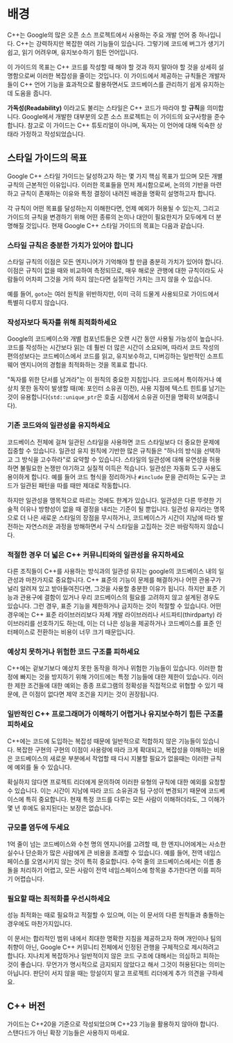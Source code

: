 # 배경
C++는 Google의 많은 오픈 소스 프로젝트에서 사용하는 주요 개발 언어 중 하나입니다. C++는 강력하지만 복잡한 여러 기능들이 있습니다. 그렇기에 코드에 버그가 생기기 쉽고, 읽기 어려우며, 유지보수하기 힘든 언어입니다.

이 가이드의 목표는 C++ 코드를 작성할 때 해야 할 것과 하지 말아야 할 것을 상세히 설명함으로써 이러한 복잡성을 줄이는 것입니다. 이 가이드에서 제공하는 규칙들은 개발자들이 C++ 언어 기능을 효과적으로 활용하면서도 코드베이스를 관리하기 쉽게 유지하는 데 도움을 줍니다.

**가독성(Readability)** 이라고도 불리는 스타일은 C++ 코드가 따라야 할 **규칙**을 의미합니다. Google에서 개발한 대부분의 오픈 소스 프로젝트는 이 가이드의 요구사항을 준수합니다. 참고로 이 가이드는 C++ 튜토리얼이 아니며, 독자는 이 언어에 대해 익숙한 상태라 가정하고 작성되었습니다.

## 스타일 가이드의 목표

Google C++ 스타일 가이드는 달성하고자 하는 몇 가지 핵심 목표가 있으며 모든 개별 규칙의 근본적인 이유입니다. 이러한 목표들을 먼저 제시함으로써, 논의의 기반을 마련하고 규칙이 존재하는 이유와 특정 결정이 내려진 배경을 명확히 설명하고자 합니다.

각 규칙이 어떤 목표를 달성하는지 이해한다면, 언제 예외가 허용될 수 있는지, 그리고 가이드의 규칙을 변경하기 위해 어떤 종류의 논의나 대안이 필요한지가 모두에게 더 분명해질 것입니다. 현재 Google C++ 스타일 가이드의 목표는 다음과 같습니다.

### 스타일 규칙은 충분한 가치가 있어야 합니다

스타일 규칙의 이점은 모든 엔지니어가 기억해야 할 만큼 충분히 가치가 있어야 합니다. 이점은 규칙이 없을 때와 비교하여 측정되므로, 매우 해로운 관행에 대한 규칙이라도 사람들이 어차피 그것을 거의 하지 않는다면 실질적인 가치는 크지 않을 수 있습니다.

예를 들어, `goto`는 여러 원칙을 위반하지만, 이미 극히 드물게 사용되므로 가이드에서 특별히 다루지 않습니다.

### 작성자보다 독자를 위해 최적화하세요

Google의 코드베이스와 개별 컴포넌트들은 오랜 시간 동안 사용될 가능성이 높습니다. 코드를 작성하는 시간보다 읽는 데 훨씬 더 많은 시간이 소요되며, 따라서 코드 작성의 편의성보다는 코드베이스에서 코드를 읽고, 유지보수하고, 디버깅하는 일반적인 소프트웨어 엔지니어의 경험을 최적화하는 것을 목표로 합니다.

"독자를 위한 단서를 남겨라"는 이 원칙의 중요한 지침입니다. 코드에서 특이하거나 예상치 못한 동작이 발생할 때(예: 포인터 소유권 이전), 사용 지점에 텍스트 힌트를 남기는 것이 유용합니다(`std::unique_ptr`은 호출 시점에서 소유권 이전을 명확히 보여줍니다).

### 기존 코드와의 일관성을 유지하세요

코드베이스 전체에 걸쳐 일관된 스타일을 사용하면 코드 스타일보다 더 중요한 문제에 집중할 수 있습니다. 일관성 유지 원칙에 기반한 많은 규칙들은 "하나의 방식을 선택하고 그 방식을 고수하라"로 요약할 수 있습니다. 스타일의 일관성에 대해 유연성을 허용하면 불필요한 논쟁만 야기하고 실질적 이득은 적습니다. 일관성은 자동화 도구 사용도 용이하게 합니다. 예를 들어 코드 형식을 정리하거나 `#include` 문을 관리하는 도구는 코드가 일관된 패턴을 따를 때만 제대로 작동합니다.

하지만 일관성을 맹목적으로 따르는 것에도 한계가 있습니다. 일관성은 다른 뚜렷한 기술적 이유나 방향성이 없을 때 결정을 내리는 기준이 될 뿐입니다. 일관성 유지라는 명목으로 더 나은 새로운 스타일의 장점을 무시하거나, 코드베이스가 시간이 지남에 따라 발전하는 자연스러운 과정을 방해하면서 구식 스타일을 고집하는 것은 바람직하지 않습니다.

### 적절한 경우 더 넓은 C++ 커뮤니티와의 일관성을 유지하세요

다른 조직들이 C++를 사용하는 방식과의 일관성 유지는 google의 코드베이스 내의 일관성과 마찬가지로 중요합니다. C++ 표준의 기능이 문제를 해결하거나 어떤 관용구가 널리 알려져 있고 받아들여진다면, 그것을 사용할 충분한 이유가 됩니다. 하지만 표준 기능과 관용구에 결함이 있거나 우리 코드베이스의 필요를 고려하지 않고 설계된 경우도 있습니다. 그런 경우, 표준 기능을 제한하거나 금지하는 것이 적절할 수 있습니다. 어떤 경우에는 C++ 표준 라이브러리보다 자체 개발 라이브러리나 서드파티(thirdparty) 라이브러리를 선호하기도 하는데, 이는 더 나은 성능을 제공하거나 코드베이스를 표준 인터페이스로 전환하는 비용이 너무 크기 때문입니다.

### 예상치 못하거나 위험한 코드 구조를 피하세요

C++에는 겉보기보다 예상치 못한 동작을 하거나 위험한 기능들이 있습니다. 이러한 함정에 빠지는 것을 방지하기 위해 가이드에는 특정 기능들에 대한 제한이 있습니다. 이러한 제한 조건들에 대한 예외는 종종 프로그램의 정확성을 직접적으로 위협할 수 있기 때문에, 큰 이점이 없다면 제약 조건을 지키는 것이 권장됩니다.

### 일반적인 C++ 프로그래머가 이해하기 어렵거나 유지보수하기 힘든 구조를 피하세요

C++에는 코드에 도입하는 복잡성 때문에 일반적으로 적합하지 않은 기능들이 있습니다. 복잡한 구현의 구현의 이점이 사용량에 따라 크게 확대되고, 복잡성을 이해하는 비용은 코드베이스의 새로운 부분에서 작업할 때 다시 지불할 필요가 없을때는 이러한 규칙에 예외를 둘 수 있습니다.

확실하지 않다면 프로젝트 리더에게 문의하여 이러한 유형의 규칙에 대한 예외를 요청할 수 있습니다. 이는 시간이 지남에 따라 코드 소유권과 팀 구성이 변경되기 때문에 코드베이스에 특히 중요합니다. 현재 특정 코드를 다루는 모든 사람이 이해하더라도, 그 이해가 몇 년 후에도 유지된다는 보장은 없습니다.

### 규모를 염두에 두세요

1억 줄이 넘는 코드베이스와 수천 명의 엔지니어를 고려할 때, 한 엔지니어에게는 사소한 실수나 단순화가 많은 사람에게 큰 비용을 초래할 수 있습니다. 예를 들어, 전역 네임스페이스를 오염시키지 않는 것이 특히 중요합니다. 수억 줄의 코드베이스에서는 이름 충돌을 처리하기 어렵고, 모든 사람이 전역 네임스페이스에 항목을 추가한다면 이를 피하기 어렵습니다.

### 필요할 때는 최적화를 우선시하세요

성능 최적화는 때로 필요하고 적절할 수 있으며, 이는 이 문서의 다른 원칙들과 충돌하는 경우에도 마찬가지입니다.

이 문서는 합리적인 범위 내에서 최대한 명확한 지침을 제공하고자 하며 개인이나 팀의 취향이 아닌, Google C++ 커뮤니티 전체에서 인정된 관행을 구체적으로 제시하려고 합니다. 지나치게 복잡하거나 일반적이지 않은 코드 구조에 대해서는 의심하고 피하는 것이 좋습니다. 무언가가 명시적으로 금지되지 않았다고 해서 그것이 허용된다는 의미는 아닙니다. 판단이 서지 않을 때는 망설이지 말고 프로젝트 리더에게 추가 의견을 구하세요.

## C++ 버전

가이드는 C++20을 기준으로 작성되었으며 C++23 기능을 활용하지 않아야 합니다. 스탠다드가 아닌 확장 기능들은 사용하지 마세요.